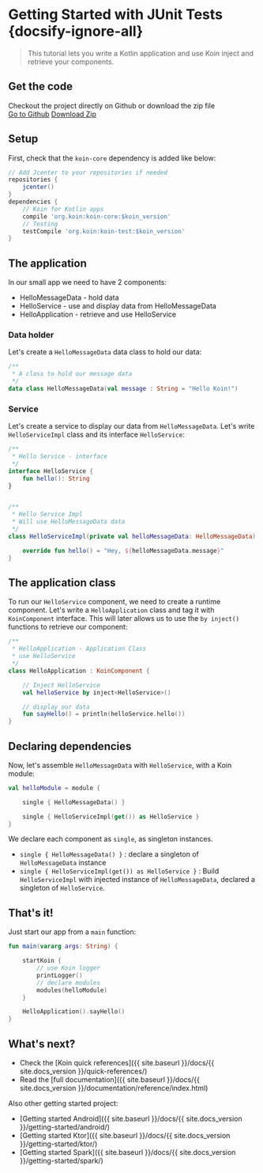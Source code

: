 
# Getting Started with JUnit Tests {docsify-ignore-all}

> This tutorial lets you write a Kotlin application and use Koin inject and retrieve your components.

## Get the code

<div class="container">
  <div class="row">
    <div class="col-8">
      Checkout the project directly on Github or download the zip file
    </div>
    <div class="col">
      <a href="https://github.com/InsertKoinIO/getting-started-koin-core" class="btn btn-outline-primary mb-3 mb-md-0 mr-md-3">Go to Github</a>
      <a href="https://github.com/InsertKoinIO/getting-started-koin-core/archive/master.zip" class="btn btn-outline-info mb-3 mb-md-0 mr-md-3">Download Zip</a>
    </div>
  </div>
</div>

## Setup

First, check that the `koin-core` dependency is added like below:

```groovy
// Add Jcenter to your repositories if needed
repositories {
    jcenter()    
}
dependencies {
    // Koin for Kotlin apps
    compile 'org.koin:koin-core:$koin_version'
    // Testing
    testCompile 'org.koin:koin-test:$koin_version'
}
```

## The application

In our small app we need to have 2 components:

* HelloMessageData - hold data
* HelloService - use and display data from HelloMessageData
* HelloApplication - retrieve and use HelloService

### Data holder

Let's create a `HelloMessageData` data class to hold our data:

```kotlin
/**
 * A class to hold our message data
 */
data class HelloMessageData(val message : String = "Hello Koin!")
```

### Service

Let's create a service to display our data from `HelloMessageData`. Let's write `HelloServiceImpl` class and its interface `HelloService`:

```kotlin
/**
 * Hello Service - interface
 */
interface HelloService {
    fun hello(): String
}


/**
 * Hello Service Impl
 * Will use HelloMessageData data
 */
class HelloServiceImpl(private val helloMessageData: HelloMessageData) : HelloService {

    override fun hello() = "Hey, ${helloMessageData.message}"
}
```


## The application class

To run our `HelloService` component, we need to create a runtime component. Let's write a `HelloApplication` class and tag it with `KoinComponent` interface. This will later allows us to use the `by inject()` functions to retrieve our component:

```kotlin
/**
 * HelloApplication - Application Class
 * use HelloService
 */
class HelloApplication : KoinComponent {

    // Inject HelloService
    val helloService by inject<HelloService>()

    // display our data
    fun sayHello() = println(helloService.hello())
}
```

## Declaring dependencies

Now, let's assemble `HelloMessageData` with `HelloService`, with a Koin module:

```kotlin
val helloModule = module {

    single { HelloMessageData() }

    single { HelloServiceImpl(get()) as HelloService }
}
```

We declare each component as `single`, as singleton instances.

* `single { HelloMessageData() }` : declare a singleton of `HelloMessageData` instance
* `single { HelloServiceImpl(get()) as HelloService }` : Build `HelloServiceImpl` with injected instance of `HelloMessageData`,  declared a singleton of `HelloService`.

## That's it!

Just start our app from a `main` function:

```kotlin
fun main(vararg args: String) {

    startKoin {
        // use Koin logger
        printLogger()
        // declare modules
        modules(helloModule)
    }

    HelloApplication().sayHello()
}

```

## What's next?

* Check the [Koin quick references]({{ site.baseurl }}/docs/{{ site.docs_version }}/quick-references/)
* Read the [full documentation]({{ site.baseurl }}/docs/{{ site.docs_version }}/documentation/reference/index.html)

Also other getting started project:

* [Getting started Android]({{ site.baseurl }}/docs/{{ site.docs_version }}/getting-started/android/)
* [Getting started Ktor]({{ site.baseurl }}/docs/{{ site.docs_version }}/getting-started/ktor/)
* [Getting started Spark]({{ site.baseurl }}/docs/{{ site.docs_version }}/getting-started/spark/)
